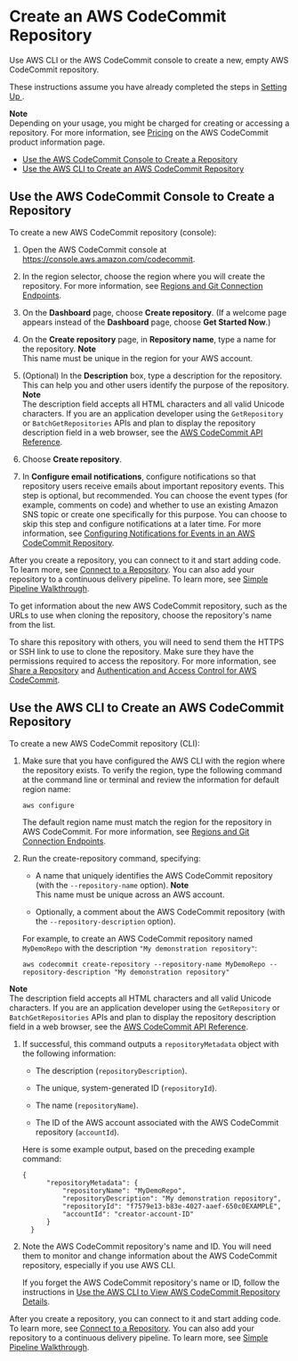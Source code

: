 # Create an AWS CodeCommit Repository<a name="how-to-create-repository"></a>

Use AWS CLI or the AWS CodeCommit console to create a new, empty AWS CodeCommit repository\.

These instructions assume you have already completed the steps in [Setting Up ](setting-up.md)\. 

**Note**  
Depending on your usage, you might be charged for creating or accessing a repository\. For more information, see [Pricing](http://aws.amazon.com/codecommit/pricing) on the AWS CodeCommit product information page\.


+ [Use the AWS CodeCommit Console to Create a Repository](#how-to-create-repository-console)
+ [Use the AWS CLI to Create an AWS CodeCommit Repository](#how-to-create-repository-cli)

## Use the AWS CodeCommit Console to Create a Repository<a name="how-to-create-repository-console"></a>

To create a new AWS CodeCommit repository \(console\):

1. Open the AWS CodeCommit console at [https://console\.aws\.amazon\.com/codecommit](https://console.aws.amazon.com/codecommit)\.

1. In the region selector, choose the region where you will create the repository\. For more information, see [Regions and Git Connection Endpoints](regions.md)\.

1. On the **Dashboard** page, choose **Create repository**\. \(If a welcome page appears instead of the **Dashboard** page, choose **Get Started Now**\.\) 

1. On the **Create repository** page, in **Repository name**, type a name for the repository\.
**Note**  
This name must be unique in the region for your AWS account\.

1. \(Optional\) In the **Description** box, type a description for the repository\. This can help you and other users identify the purpose of the repository\. 
**Note**  
The description field accepts all HTML characters and all valid Unicode characters\. If you are an application developer using the `GetRepository` or `BatchGetRepositories` APIs and plan to display the repository description field in a web browser, see the [AWS CodeCommit API Reference](http://docs.aws.amazon.com/codecommit/latest/APIReference/)\.

1. Choose **Create repository**\. 

1. In **Configure email notifications**, configure notifications so that repository users receive emails about important repository events\. This step is optional, but recommended\. You can choose the event types \(for example, comments on code\) and whether to use an existing Amazon SNS topic or create one specifically for this purpose\. You can choose to skip this step and configure notifications at a later time\. For more information, see [Configuring Notifications for Events in an AWS CodeCommit Repository](how-to-repository-email.md)\. 

After you create a repository, you can connect to it and start adding code\. To learn more, see [Connect to a Repository](how-to-connect.md)\. You can also add your repository to a continuous delivery pipeline\. To learn more, see [Simple Pipeline Walkthrough](http://docs.aws.amazon.com/codepipeline/latest/userguide/getting-started-cc.html)\.

To get information about the new AWS CodeCommit repository, such as the URLs to use when cloning the repository, choose the repository's name from the list\.

To share this repository with others, you will need to send them the HTTPS or SSH link to use to clone the repository\. Make sure they have the permissions required to access the repository\. For more information, see [Share a Repository](how-to-share-repository.md) and [Authentication and Access Control for AWS CodeCommit](auth-and-access-control.md)\. 

## Use the AWS CLI to Create an AWS CodeCommit Repository<a name="how-to-create-repository-cli"></a>

To create a new AWS CodeCommit repository \(CLI\):

1. Make sure that you have configured the AWS CLI with the region where the repository exists\. To verify the region, type the following command at the command line or terminal and review the information for default region name:

   ```
   aws configure
   ```

   The default region name must match the region for the repository in AWS CodeCommit\. For more information, see [Regions and Git Connection Endpoints](regions.md)\.

1. Run the create\-repository command, specifying:

   + A name that uniquely identifies the AWS CodeCommit repository \(with the `--repository-name` option\)\.
**Note**  
This name must be unique across an AWS account\.

   + Optionally, a comment about the AWS CodeCommit repository \(with the `--repository-description` option\)\.

   For example, to create an AWS CodeCommit repository named `MyDemoRepo` with the description `"My demonstration repository"`:

   ```
   aws codecommit create-repository --repository-name MyDemoRepo --repository-description "My demonstration repository" 
   ```
**Note**  
The description field accepts all HTML characters and all valid Unicode characters\. If you are an application developer using the `GetRepository` or `BatchGetRepositories` APIs and plan to display the repository description field in a web browser, see the [AWS CodeCommit API Reference](http://docs.aws.amazon.com/codecommit/latest/APIReference/)\.

1. If successful, this command outputs a `repositoryMetadata` object with the following information:

   + The description \(`repositoryDescription`\)\.

   + The unique, system\-generated ID \(`repositoryId`\)\.

   + The name \(`repositoryName`\)\.

   + The ID of the AWS account associated with the AWS CodeCommit repository \(`accountId`\)\.

   Here is some example output, based on the preceding example command:

   ```
   {
         "repositoryMetadata": {
             "repositoryName": "MyDemoRepo",
             "repositoryDescription": "My demonstration repository",
             "repositoryId": "f7579e13-b83e-4027-aaef-650c0EXAMPLE",
             "accountId": "creator-account-ID"
         }
     }
   ```

1. Note the AWS CodeCommit repository's name and ID\. You will need them to monitor and change information about the AWS CodeCommit repository, especially if you use AWS CLI\.

   If you forget the AWS CodeCommit repository's name or ID, follow the instructions in [Use the AWS CLI to View AWS CodeCommit Repository Details](how-to-view-repository-details.md#how-to-view-repository-details-cli)\.

After you create a repository, you can connect to it and start adding code\. To learn more, see [Connect to a Repository](how-to-connect.md)\. You can also add your repository to a continuous delivery pipeline\. To learn more, see [Simple Pipeline Walkthrough](http://docs.aws.amazon.com/codepipeline/latest/userguide/getting-started-cc.html)\.